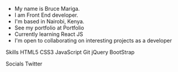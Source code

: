 - My name is Bruce Mariga.
- I am Front End developer.
- I'm based in Nairobi, Kenya.
- See my portfolio at Portfolio
- Currently learning React JS
- I'm open to collaborating on interesting projects as a developer

Skills
HTML5   CSS3   JavaScript  Git  jQuery BootStrap 

Socials
Twitter 
